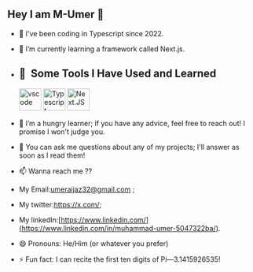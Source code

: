## Hey I am M-Umer 👋

- 🔭 I've been coding in Typescript since 2022.
  
- 🌱 I’m currently learning a framework called Next.js.

- <h2> 🚀 &nbsp;Some Tools I Have Used and Learned</h2>
    <p align="left">
    <img src="https://cdn.jsdelivr.net/gh/devicons/devicon/icons/vscode/vscode-original.svg" alt="vscode" width="45" height="45"/>
    <img src="https://cdn.jsdelivr.net/gh/devicons/devicon@latest/icons/typescript/typescript-original.svg" alt="Typescript" height="45" />    
    <img src="https://cdn.jsdelivr.net/gh/devicons/devicon@latest/icons/nextjs/nextjs-original.svg" alt="Next.JS" width="45" height="45" />  
</p>
  
- 🤔 I’m a hungry learner; if you have any advice, feel free to reach out! I promise I won't judge you.
  
- 💬 You can ask me questions about any of my projects; I'll answer as soon as I read them!
  
- 📫 Wanna reach me ??
-   My Email:umeraijaz32@gmail.com ;
-   My twitter:https://x.com/;
-   My linkedIn:[https://www.linkedin.com/](https://www.linkedin.com/in/muhammad-umer-5047322ba/).
  
-  😄 Pronouns: He/Him (or whatever you prefer)
  
- ⚡ Fun fact: I can recite the first ten digits of Pi—3.1415926535!
